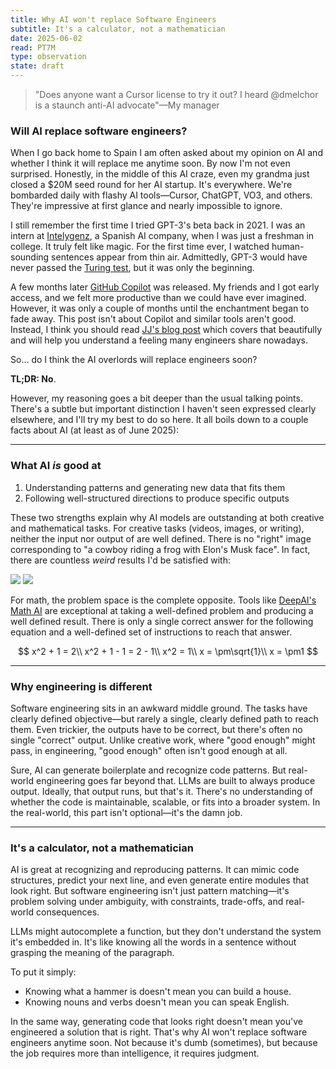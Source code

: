 ```yaml
---
title: Why AI won't replace Software Engineers
subtitle: It's a calculator, not a mathematician
date: 2025-06-02
read: PT7M
type: observation
state: draft
---
```


> "Does anyone want a Cursor license to try it out? I heard @dmelchor is a
> staunch anti-AI advocate"—My manager

### Will AI replace software engineers?

When I go back home to Spain I am often asked about my opinion on AI and
whether I think it will replace me anytime soon. By now I'm not even surprised.
Honestly, in the middle of this AI craze, even my grandma just closed a $20M
seed round for her AI startup. It's everywhere. We're bombarded daily with
flashy AI tools—Cursor, ChatGPT, VO3, and others. They're impressive at first
glance and nearly impossible to ignore.

I still remember the first time I tried GPT-3's beta back in 2021. I was
an intern at [Intelygenz](https://intelygenz.com/), a Spanish AI company, when
I was just a freshman in college. It truly felt like magic. For the first time
ever, I watched human-sounding sentences appear from thin air. Admittedly,
GPT-3 would have never passed the [Turing
test](https://en.wikipedia.org/wiki/Turing_test), but it was only the
beginning.

A few months later [GitHub Copilot](https://github.com/features/copilot) was
released. My friends and I got early access, and we felt more productive than
we could have ever imagined. However, it was only a couple of months until the
enchantment began to fade away. This post isn't about Copilot and similar tools
aren't good. Instead, I think you should read [JJ's blog
post](https://deplet.ing/the-copilot-delusion/) which covers that beautifully
and will help you understand a feeling many engineers share nowadays.

So... do I think the AI overlords will replace engineers soon?

**TL;DR: No**.

However, my reasoning goes a bit deeper than the usual talking points. There's
a subtle but important distinction I haven't seen expressed clearly elsewhere,
and I'll try my best to do so here. It all boils down to a couple facts about
AI (at least as of June 2025):

---

### What AI _is_ good at

1. Understanding patterns and generating new data that fits them
2. Following well-structured directions to produce specific outputs

These two strengths explain why AI models are
outstanding at both creative and mathematical tasks. For creative
tasks (videos, images, or writing), neither the input nor output of are well
defined. There is no "right" image corresponding to "a cowboy riding a frog with
Elon's Musk face". In fact, there are countless _weird_ results I'd be satisfied with:

<div class="flex justify-center">
    <div class="grid grid-cols-2 gap-4 w-full lg:w-3/4">
        <img class="w-full" src="/blog/why_ai_wont_replace_swes/musk_frog.png" />
        <img class="w-full" src="/blog/why_ai_wont_replace_swes/musk_frog2.png" />
    </div>
</div>

For math, the problem space is the complete opposite. Tools like [DeepAI's
Math AI](https://deepai.org/chat/mathematics) are exceptional at taking a
well-defined problem and producing a well defined result. There is only a
single correct answer for the following equation and a well-defined set of
instructions to reach that answer.

$$
x^2 + 1 = 2\\
x^2 + 1 - 1 = 2 - 1\\
x^2 = 1\\
x = \pm\sqrt{1}\\
x = \pm1
$$

---

### Why engineering is different

Software engineering sits in an awkward middle ground. The tasks have
clearly defined objective—but rarely a single, clearly defined path to reach
them. Even trickier, the outputs have to be correct, but there's often no
single "correct" output. Unlike creative work, where "good enough" might pass,
in engineering, "good enough" often isn't good enough at all.

Sure, AI can generate boilerplate and recognize code patterns. But real-world
engineering goes far beyond that. LLMs are built to always produce output.
Ideally, that output runs, but that's it. There's no understanding of whether
the code is maintainable, scalable, or fits into a broader system. In the
real-world, this part isn't optional—it's the damn job.

---

### It's a calculator, not a mathematician

AI is great at recognizing and reproducing patterns. It can mimic
code structures, predict your next line, and even generate entire modules that
look right. But software engineering isn't just pattern matching—it's
problem solving under ambiguity, with constraints, trade-offs, and real-world
consequences.

LLMs might autocomplete a function, but they don't
understand the system it's embedded in. It's like knowing all the words in a
sentence without grasping the meaning of the paragraph.

To put it simply:

- Knowing what a hammer is doesn't mean you can build a house.
- Knowing nouns and verbs doesn't mean you can speak English.

In the same way, generating code that looks right doesn't mean you've
engineered a solution that is right. That's why AI won't replace software
engineers anytime soon. Not because it's dumb (sometimes), but because the job
requires more than intelligence, it requires judgment.

